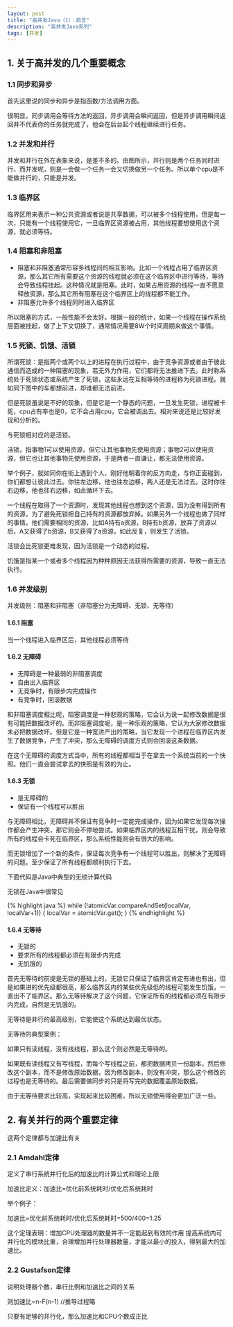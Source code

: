 ```yaml
---
layout: post
title: "高并发Java（1）：前言"
description: "高并发Java系列"
tags: [并发]
---
```


## 1. 关于高并发的几个重要概念

### 1.1 同步和异步

首先这里说的同步和异步是指函数/方法调用方面。

很明显，同步调用会等待方法的返回，异步调用会瞬间返回，但是异步调用瞬间返回并不代表你的任务就完成了，他会在后台起个线程继续进行任务。

### 1.2 并发和并行

并发和并行在外在表象来说，是差不多的。由图所示，并行则是两个任务同时进行，而并发呢，则是一会做一个任务一会又切换做另一个任务。所以单个cpu是不能做并行的，只能是并发。

### 1.3 临界区

临界区用来表示一种公共资源或者说是共享数据，可以被多个线程使用，但是每一次，只能有一个线程使用它，一旦临界区资源被占用，其他线程要想使用这个资源，就必须等待。

### 1.4 阻塞和非阻塞

* 阻塞和非阻塞通常形容多线程间的相互影响。比如一个线程占用了临界区资源，那么其它所有需要这个资源的线程就必须在这个临界区中进行等待，等待会导致线程挂起。这种情况就是阻塞。此时，如果占用资源的线程一直不愿意释放资源，那么其它所有阻塞在这个临界区上的线程都不能工作。
* 非阻塞允许多个线程同时进入临界区

所以阻塞的方式，一般性能不会太好。根据一般的统计，如果一个线程在操作系统层面被挂起，做了上下文切换了，通常情况需要8W个时间周期来做这个事情。

### 1.5 死锁、饥饿、活锁

所谓死锁：是指两个或两个以上的进程在执行过程中，由于竞争资源或者由于彼此通信而造成的一种阻塞的现象，若无外力作用，它们都将无法推进下去。此时称系统处于死锁状态或系统产生了死锁，这些永远在互相等待的进程称为死锁进程。就如同下图中的车都想前进，却谁都无法前进。

但是死锁虽说是不好的现象，但是它是一个静态的问题，一旦发生死锁，进程被卡死，cpu占有率也是0，它不会占用cpu，它会被调出去。相对来说还是比较好发现和分析的。

与死锁相对应的是活锁。

活锁，指事物1可以使用资源，但它让其他事物先使用资源；事物2可以使用资源，但它也让其他事物先使用资源，于是两者一直谦让，都无法使用资源。

举个例子，就如同你在街上遇到个人，刚好他朝着你的反方向走，与你正面碰到，你们都想让彼此过去。你往左边移，他也往左边移，两人还是无法过去。这时你往右边移，他也往右边移，如此循环下去。

一个线程在取得了一个资源时，发现其他线程也想到这个资源，因为没有得到所有的资源，为了避免死锁把自己持有的资源都放弃掉。如果另外一个线程也做了同样的事情，他们需要相同的资源，比如A持有a资源，B持有b资源，放弃了资源以后，A又获得了b资源，B又获得了a资源，如此反复，则发生了活锁。

活锁会比死锁更难发现，因为活锁是一个动态的过程。

饥饿是指某一个或者多个线程因为种种原因无法获得所需要的资源，导致一直无法执行。

### 1.6 并发级别

并发级别：阻塞和非阻塞（非阻塞分为无障碍、无锁、无等待）

#### 1.6.1 阻塞

当一个线程进入临界区后，其他线程必须等待

#### 1.6.2 无障碍

* 无障碍是一种最弱的非阻塞调度
* 自由出入临界区
* 无竞争时，有限步内完成操作
* 有竞争时，回滚数据

和非阻塞调度相比呢，阻塞调度是一种悲观的策略，它会认为说一起修改数据是很有可能把数据改坏的。而非阻塞调度呢，是一种乐观的策略，它认为大家修改数据未必把数据改坏。但是它是一种宽进严出的策略，当它发现一个进程在临界区内发生了数据竞争，产生了冲突，那么无障碍的调度方式则会回滚这条数据。

在这个无障碍的调度方式当中，所有的线程都相当于在拿去一个系统当前的一个快照。他们一直会尝试拿去的快照是有效的为止。

#### 1.6.3 无锁

* 是无障碍的
* 保证有一个线程可以胜出

与无障碍相比，无障碍并不保证有竞争时一定能完成操作，因为如果它发现每次操作都会产生冲突，那它则会不停地尝试。如果临界区内的线程互相干扰，则会导致所有的线程会卡死在临界区，那么系统性能则会有很大的影响。

而无锁增加了一个新的条件，保证每次竞争有一个线程可以胜出，则解决了无障碍的问题。至少保证了所有线程都顺利执行下去。

下面代码是Java中典型的无锁计算代码

无锁在Java中很常见

{% highlight java %}
while (!atomicVar.compareAndSet(localVar, localVar+1)) 
{ 
    localVar = atomicVar.get(); 
}
{% endhighlight %}

#### 1.6.4 无等待

* 无锁的
* 要求所有的线程都必须在有限步内完成
* 无饥饿的

首先无等待的前提是无锁的基础上的，无锁它只保证了临界区肯定有进也有出，但是如果进的优先级都很高，那么临界区内的某些优先级低的线程可能发生饥饿，一直出不了临界区。那么无等待解决了这个问题，它保证所有的线程都必须在有限步内完成，自然是无饥饿的。

无等待是并行的最高级别，它能使这个系统达到最优状态。

无等待的典型案例：

如果只有读线程，没有线线程，那么这个则必然是无等待的。

如果既有读线程又有写线程，而每个写线程之前，都把数据拷贝一份副本，然后修改这个副本，而不是修改原始数据，因为修改副本，则没有冲突，那么这个修改的过程也是无等待的。最后需要做同步的只是将写完的数据覆盖原始数据。

由于无等待要求比较高，实现起来比较困难，所以无锁使用得会更加广泛一些。

## 2. 有关并行的两个重要定律

这两个定律都与加速比有关

### 2.1 Amdahl定律

定义了串行系统并行化后的加速比的计算公式和理论上限

加速比定义：加速比=优化前系统耗时/优化后系统耗时

举个例子：

加速比=优化前系统耗时/优化后系统耗时=500/400=1.25

这个定理表明：增加CPU处理器的数量并不一定能起到有效的作用 提高系统内可并行化的模块比重，合理增加并行处理器数量，才能以最小的投入，得到最大的加速比。

### 2.2 Gustafson定律

说明处理器个数，串行比例和加速比之间的关系

则加速比=n-F(n-1) //推导过程略

只要有足够的并行化，那么加速比和CPU个数成正比